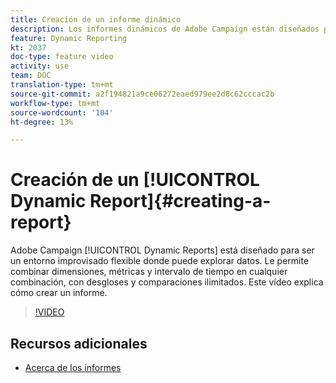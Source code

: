 ```yaml
---
title: Creación de un informe dinámico
description: Los informes dinámicos de Adobe Campaign están diseñados para ser un entorno improvisado flexible en el que puede explorar datos. Le permite combinar dimensiones, métricas y intervalo de tiempo en cualquier combinación, con desgloses y comparaciones ilimitados. Este vídeo explica cómo crear un informe.
feature: Dynamic Reporting
kt: 2037
doc-type: feature video
activity: use
team: DOC
translation-type: tm+mt
source-git-commit: a2f194821a9ce06272eaed979ee2d8c62cccac2b
workflow-type: tm+mt
source-wordcount: '104'
ht-degree: 13%

---
```



# Creación de un [!UICONTROL Dynamic Report]{#creating-a-report}

Adobe Campaign [!UICONTROL Dynamic Reports] está diseñado para ser un entorno improvisado flexible donde puede explorar datos. Le permite combinar dimensiones, métricas y intervalo de tiempo en cualquier combinación, con desgloses y comparaciones ilimitados. Este vídeo explica cómo crear un informe.

>[!VIDEO](https://video.tv.adobe.com/v/25264/?quality=12)

## Recursos adicionales

* [Acerca de los informes](https://docs.adobe.com/content/help/es-ES/campaign-standard/using/reporting/about-reporting/about-dynamic-reports.html)
